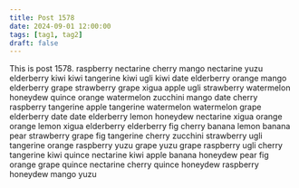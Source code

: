 ```yaml
---
title: Post 1578
date: 2024-09-01 12:00:00
tags: [tag1, tag2]
draft: false
---
```

This is post 1578.
raspberry
nectarine
cherry
mango
nectarine
yuzu
elderberry
kiwi
kiwi
tangerine
kiwi
ugli
kiwi
date
elderberry
orange
mango
elderberry
grape
strawberry
grape
xigua
apple
ugli
strawberry
watermelon
honeydew
quince
orange
watermelon
zucchini
mango
date
cherry
raspberry
tangerine
apple
tangerine
watermelon
watermelon
grape
elderberry
date
date
elderberry
lemon
honeydew
nectarine
xigua
orange
orange
lemon
xigua
elderberry
elderberry
fig
cherry
banana
lemon
banana
pear
strawberry
grape
fig
tangerine
cherry
zucchini
strawberry
ugli
tangerine
orange
raspberry
yuzu
grape
yuzu
grape
raspberry
ugli
cherry
tangerine
kiwi
quince
nectarine
kiwi
apple
banana
honeydew
pear
fig
orange
grape
quince
nectarine
cherry
quince
honeydew
raspberry
honeydew
mango
yuzu
